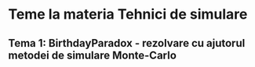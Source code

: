 # Teme la materia Tehnici de simulare

## Tema 1: BirthdayParadox - rezolvare cu ajutorul metodei de simulare Monte-Carlo
